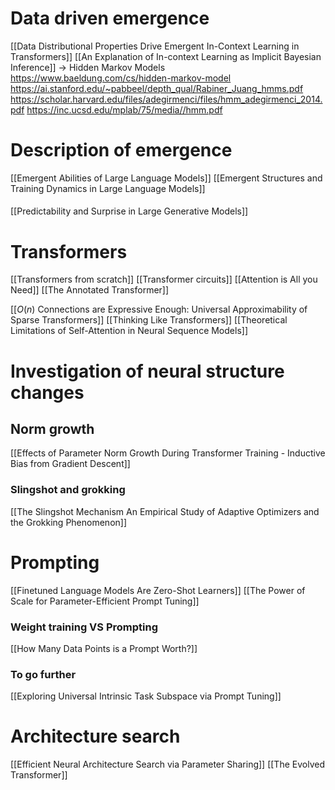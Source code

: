 # Data driven emergence
[[Data Distributional Properties Drive Emergent In-Context Learning in Transformers]]
[[An Explanation of In-context Learning as Implicit Bayesian Inference]]
	-> Hidden Markov Models
	https://www.baeldung.com/cs/hidden-markov-model
	https://ai.stanford.edu/~pabbeel/depth_qual/Rabiner_Juang_hmms.pdf
	https://scholar.harvard.edu/files/adegirmenci/files/hmm_adegirmenci_2014.pdf
	https://inc.ucsd.edu/mplab/75/media//hmm.pdf
	

# Description of emergence
[[Emergent Abilities of Large Language Models]]
[[Emergent Structures and Training Dynamics in Large Language Models]]

#### 
[[Predictability and Surprise in Large Generative Models]]


# Transformers
[[Transformers from scratch]]
[[Transformer circuits]]
[[Attention is All you Need]]
	[[The Annotated Transformer]]

[[$O(n)$ Connections are Expressive Enough: Universal Approximability of Sparse Transformers]]
[[Thinking Like Transformers]]
[[Theoretical Limitations of Self-Attention in Neural Sequence Models]]


# Investigation of neural structure changes
## Norm growth
[[Effects of Parameter Norm Growth During Transformer Training - Inductive Bias from Gradient Descent]]

### Slingshot and grokking
[[The Slingshot Mechanism An Empirical Study of  Adaptive Optimizers and the Grokking Phenomenon]]


# Prompting
[[Finetuned Language Models Are Zero-Shot Learners]]
[[The Power of Scale for Parameter-Efficient Prompt Tuning]]

### Weight training VS Prompting
[[How Many Data Points is a Prompt Worth?]]

### To go further
[[Exploring Universal Intrinsic Task Subspace via Prompt Tuning]]


# Architecture search
[[Efficient Neural Architecture Search via Parameter Sharing]]
[[The Evolved Transformer]]
